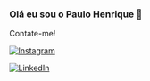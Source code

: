 ### Olá eu sou o Paulo Henrique 🚀

Contate-me!

[![Instagram](https://img.shields.io/badge/Instagram-E4405F?style=for-the-badge&logo=instagram&logoColor=white)](https://instagram.com/pxulow/)

[![LinkedIn](https://img.shields.io/badge/LinkedIn-0077B5?style=for-the-badge&logo=linkedin&logoColor=white)](https://www.linkedin.com/in/paulo-henrique-marcasso-32873b1a5/)
